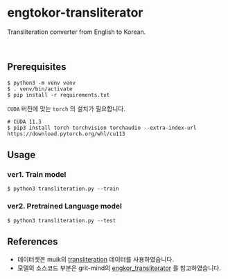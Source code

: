 # engtokor-transliterator
Transliteration converter from English to Korean.

<br>

## Prerequisites
```
$ python3 -m venv venv
$ . venv/bin/activate
$ pip install -r requirements.txt
```
`CUDA` 버전에 맞는 `torch` 의 설치가 필요합니다.
```
# CUDA 11.3
$ pip3 install torch torchvision torchaudio --extra-index-url https://download.pytorch.org/whl/cu113
```


## Usage
### ver1. Train model
```
$ python3 transliteration.py --train
```

### ver2. Pretrained Language model
```
$ python3 transliteration.py --test
```

## References
- 데이터셋은 muik의 [transliteration](https://github.com/muik/transliteration) 데이터를 사용하였습니다. 
- 모델의 소스코드 부분은 grit-mind의 [engkor_transliterator](https://github.com/gritmind/engkor_transliterator) 를 참고하였습니다.
